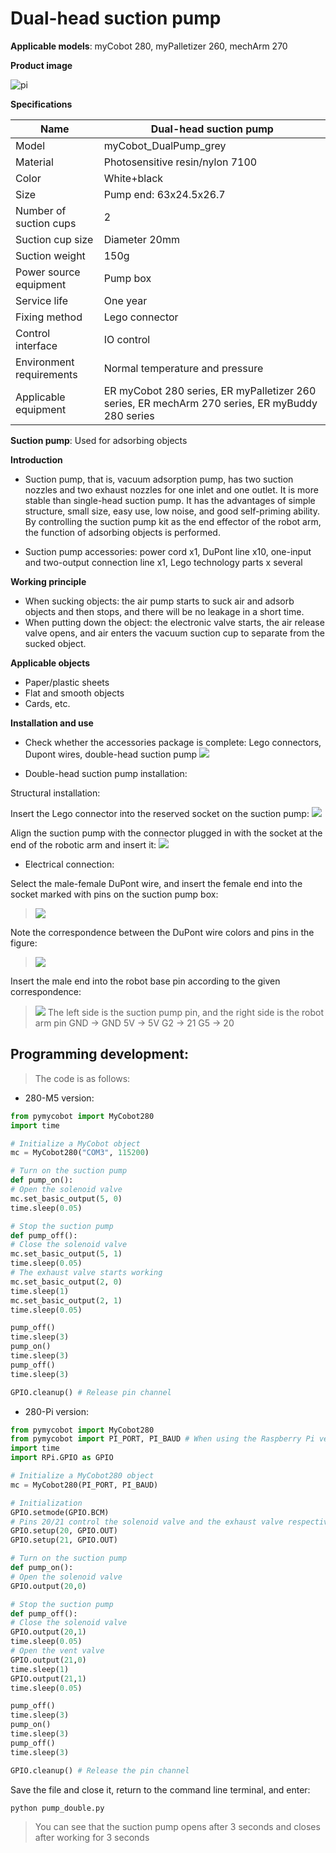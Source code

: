 # Dual-head suction pump

**Applicable models**: myCobot 280, myPalletizer 260, mechArm 270

**Product image**

![pi](../../resources\4-SupportAndService\Accessories\pump/BP1.jpg)

**Specifications**

| Name | Dual-head suction pump |
| ------------ | ------------------------------------------------------------------------------------------ |
| Model | myCobot_DualPump_grey |
| Material | Photosensitive resin/nylon 7100 |
| Color | White+black |
| Size | Pump end: 63x24.5x26.7 |
| Number of suction cups | 2 |
| Suction cup size | Diameter 20mm |
| Suction weight | 150g |
| Power source equipment | Pump box |
| Service life | One year |
| Fixing method | Lego connector |
| Control interface | IO control |
| Environment requirements | Normal temperature and pressure |
| Applicable equipment | ER myCobot 280 series, ER myPalletizer 260 series, ER mechArm 270 series, ER myBuddy 280 series |

**Suction pump**: Used for adsorbing objects

**Introduction**

- Suction pump, that is, vacuum adsorption pump, has two suction nozzles and two exhaust nozzles for one inlet and one outlet. It is more stable than single-head suction pump. It has the advantages of simple structure, small size, easy use, low noise, and good self-priming ability. By controlling the suction pump kit as the end effector of the robot arm, the function of adsorbing objects is performed.

- Suction pump accessories: power cord x1, DuPont line x10, one-input and two-output connection line x1, Lego technology parts x several

**Working principle**

- When sucking objects: the air pump starts to suck air and adsorb objects and then stops, and there will be no leakage in a short time.
- When putting down the object: the electronic valve starts, the air release valve opens, and air enters the vacuum suction cup to separate from the sucked object.

**Applicable objects**

- Paper/plastic sheets
- Flat and smooth objects
- Cards, etc.

**Installation and use**

- Check whether the accessories package is complete: Lego connectors, Dupont wires, double-head suction pump
![](../../resources\4-SupportAndService\Accessories\pump/BP2.jpg)

- Double-head suction pump installation:

Structural installation:

Insert the Lego connector into the reserved socket on the suction pump:
![](../../resources\4-SupportAndService\Accessories\pump/BP3.jpg)

Align the suction pump with the connector plugged in with the socket at the end of the robotic arm and insert it:
![](../../resources\4-SupportAndService\Accessories\pump/BP4.jpg)

- Electrical connection:

Select the male-female DuPont wire, and insert the female end into the socket marked with pins on the suction pump box:

> ![](../../resources\4-SupportAndService\Accessories\pump/BP5.jpg)

Note the correspondence between the DuPont wire colors and pins in the figure:

> ![](../../resources\4-SupportAndService\Accessories\pump/BP6.jpg)

Insert the male end into the robot base pin according to the given correspondence:

> ![](../../resources\4-SupportAndService\Accessories\pump/BP10.jpg)
> The left side is the suction pump pin, and the right side is the robot arm pin
> GND -> GND
> 5V -> 5V
> G2 -> 21
> G5 -> 20

## Programming development:

> The code is as follows:

- 280-M5 version:

```python
from pymycobot import MyCobot280
import time

# Initialize a MyCobot object
mc = MyCobot280("COM3", 115200)

# Turn on the suction pump
def pump_on():
# Open the solenoid valve
mc.set_basic_output(5, 0)
time.sleep(0.05)

# Stop the suction pump
def pump_off():
# Close the solenoid valve
mc.set_basic_output(5, 1)
time.sleep(0.05)
# The exhaust valve starts working
mc.set_basic_output(2, 0)
time.sleep(1)
mc.set_basic_output(2, 1)
time.sleep(0.05)

pump_off()
time.sleep(3)
pump_on()
time.sleep(3)
pump_off()
time.sleep(3)

GPIO.cleanup() # Release pin channel
```

- 280-Pi version:

```python
from pymycobot import MyCobot280
from pymycobot import PI_PORT, PI_BAUD # When using the Raspberry Pi version of mycobot, you can reference these two variables to initialize MyCobot
import time
import RPi.GPIO as GPIO

# Initialize a MyCobot280 object
mc = MyCobot280(PI_PORT, PI_BAUD)

# Initialization
GPIO.setmode(GPIO.BCM)
# Pins 20/21 control the solenoid valve and the exhaust valve respectively
GPIO.setup(20, GPIO.OUT)
GPIO.setup(21, GPIO.OUT)

# Turn on the suction pump
def pump_on():
# Open the solenoid valve
GPIO.output(20,0)

# Stop the suction pump
def pump_off():
# Close the solenoid valve
GPIO.output(20,1)
time.sleep(0.05)
# Open the vent valve
GPIO.output(21,0)
time.sleep(1)
GPIO.output(21,1)
time.sleep(0.05)

pump_off()
time.sleep(3)
pump_on()
time.sleep(3)
pump_off()
time.sleep(3)

GPIO.cleanup() # Release the pin channel
```

Save the file and close it, return to the command line terminal, and enter:

```bash
python pump_double.py
```

> You can see that the suction pump opens after 3 seconds and closes after working for 3 seconds